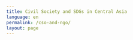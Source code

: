 ```yaml
---
title: Civil Society and SDGs in Central Asia
language: en
permalink: /cso-and-ngo/
layout: page
---
```


